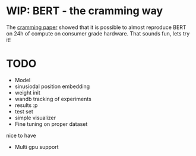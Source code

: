 # WIP: BERT - the cramming way

The [cramming paper](https://arxiv.org/abs/2212.14034) showed that it is possible to almost reproduce BERT on 24h of compute on consumer grade hardware. That sounds fun, lets try it!

# TODO

* Model
 * sinusiodal position embedding
 * weight init
* wandb tracking of experiments
* results :p
 * test set
 * simple visualizer
 * Fine tuning on proper dataset

nice to have
* Multi gpu support
